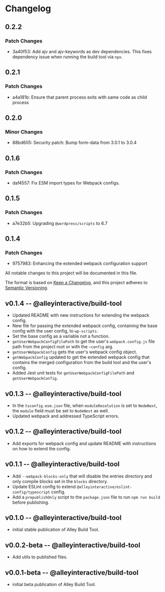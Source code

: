 # Changelog

## 0.2.2

### Patch Changes

- 3a40f53: Add ajv and ajv-keywords as dev dependencies. This fixes dependency issue when running the build
  tool via `npx`.

## 0.2.1

### Patch Changes

- a4a181b: Ensure that parent process exits with same code as child process

## 0.2.0

### Minor Changes

- 88bd605: Security patch: Bump form-data from 3.0.1 to 3.0.4

## 0.1.6

### Patch Changes

- daf4557: Fix ESM import types for Webpack configs.

## 0.1.5

### Patch Changes

- a7e32b5: Upgrading `@wordpress/scripts` to 6.7

## 0.1.4

### Patch Changes

- 9757983: Enhancing the extended webpack configuration support

All notable changes to this project will be documented in this file.

The format is based on [Keep a Changelog](https://keepachangelog.com/en/1.0.0/),
and this project adheres to [Semantic Versioning](https://semver.org/spec/v2.0.0.html).

## v0.1.4 -- @alleyinteractive/build-tool

- Updated README with new instructions for extending the webpack config.
- New file for passing the extended webpack config, containing the base config with the user config, to `wp-scripts`.
- Set the base config as a variable not a function.
- `getUserWebpackConfigFilePath` to get the user's `webpack.config.js` file path from the project root or with the `—config` arg.
- `getUserWebpackConfig` gets the user's webpack config object.
- `getWebpackConfig` updated to get the extended webpack config that contains the merged configuration from the build tool and the user's config.
- Added Jest unit tests for `getUserWebpackConfigFilePath` and `getUserWebpackConfig`.

## v0.1.3 -- @alleyinteractive/build-tool

- In the `tsconfig.esm.json` file, when `moduleResolution` is set to `NodeNext`, the `module` field must be set to `NodeNext` as well.
- Updated webpack and addressed TypeScript errors.

## v0.1.2 -- @alleyinteractive/build-tool

- Add exports for webpack config and update README with instructions on how to extend the config.

## v0.1.1 -- @alleyinteractive/build-tool

- Add `--webpack-blocks-only` that will disable the entries directory and only compile blocks set in the `blocks` directory.
- Update ESLint config to extend `@alleyinteractive/eslint-config/typescript` config.
- Add a `prepublishOnly` script to the `package.json` file to run `npm run build` before publishing.

## v0.1.0 -- @alleyinteractive/build-tool

- initial stable publication of Alley Build Tool.

## v0.0.2-beta -- @alleyinteractive/build-tool

- Add utils to published files.

## v0.0.1-beta -- @alleyinteractive/build-tool

- initial beta publication of Alley Build Tool.
